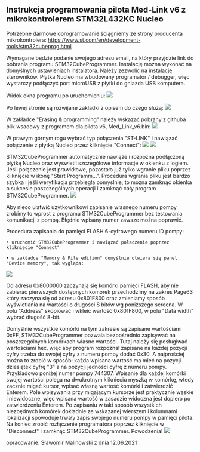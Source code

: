 ## Instrukcja programowania pilota Med-Link v6     z mikrokontrolerem STM32L432KC Nucleo
Potrzebne darmowe oprogramowanie ściągniemy ze strony producenta mikrokontrolera:
https://www.st.com/en/development-tools/stm32cubeprog.html

Wymagane będzie podanie swojego adresu email, na który przyjdzie link do pobrania programu STM32CubeProgrammer. Instalację można wykonać na domyślnych ustawieniach instalatora. Należy zezwolić na instalację sterowników. Płytka Nucleo ma wbudowany programator / debugger, więc wystarczy podłączyć port microUSB z płytki do gniazda USB komputera.

Widok okna programu po uruchomieniu:
![](images/device_memory.png)

Po lewej stronie są rozwijane zakładki z opisem do czego służą:
![](images/device_config_2.png)

W zakładce "Erasing & programming" należy wskazać pobrany z githuba plik wsadowy z programem dla pilota v6, Med_Link_v6.bin:
![](images/open_firmware.png)

W prawym górnym rogu wybrać typ połączenia "ST-LINK" i nawiązać połączenie z płytką Nucleo przez kliknięcie "Connect":
![](images/device_connect.png)
![](images/device_connect_2.png)


STM32CubeProgrammer automatycznie nawiąże i rozpozna podłączoną płytkę Nucleo oraz wyświetli szczegółowe informacje w okienku z logiem.
Jeśli połączenie jest prawidłowe, pozostało już tylko wgranie pliku poprzez kliknięcie w ikonę "Start Programm...". Procedura wgrania pliku jest bardzo szybka i jeśli weryfikacja przebiegła pomyślnie, to można zamknąć okienka o sukcesie poszczególnych operacji i zamknąć cały program STM32CubeProgrammer. 
![](images/firmware_load.png)

Aby nieco ułatwić użytkownikowi zapisanie własnego numeru pompy zrobimy to wprost z programu  STM32CubeProgrammer bez testowania komunikacji z pompą. Błędnie wpisany numer zawsze można poprawić.

Procedura zapisania do pamięci FLASH 6-cyfrowego numeru ID pompy:

    • uruchomić STM32CubeProgrammer i nawiązać połaczenie poprzez kliknięcie "Connect"
    
    • w zakładce "Memory & File edition" domyślnie otwiera się panel "Device memory", tak wygląda:
![](images/firmware_loaded.png)

Od adresu 0x8000000 zaczynają się komórki pamięci FLASH, aby nie zabierac pierwszych dostępnych komórek przechodzimy na zakres Page63
który zaczyna się od adresu 0x801F800 oraz zmieniamy sposób wyświetlania na wartości o długości 8 bitów wg poniższego screena. W polu "Address" skopiować i wkleić wartość 0x801F800, w polu "Data width" wybrać długość 8-bit.

Domyślnie wszystkie komórki na tym zakresie są zapisane wartościami 0xFF,  STM32CubeProgrammer pozwala bezpośrednio zapisywać na poszczególnych komórkach własne wartości. Tutaj należy się posługiwać wartościami hex, więc aby program rozpoznał zapisane na każdej pozycji cyfry trzeba do swojej cyfry z numeru pompy dodać 0x30. A najprościej można to zrobić w sposób: każda wpisana wartość ma mieć na pozycji dziesiątek cyfrę "3" a na pozycji jedności cyfrę z numeru pompy.
Przykładowo poniżej numer pompy 744307. Wpisanie dla każdej komórki swojej wartości polega na dwukrotnym kliknieciu myszką w komórkę, wtedy zacznie migać kursor, wpisać własną wartość komórki i zatwierdzić Enterem. Pole wpisywania przy migającym kursorze jest praktycznie wąskie i niewidoczne, więc wpisana wartość w zasadzie widoczna jest dopiero po zatwierdzeniu Enterem. Po zapisaniu w taki sposób wszystkich niezbędnych komórek dokładnie ze wskazanej wierszem i kolumnami lokalizacji spowoduje trwały zapis swojego numeru pompy w pamięci pilota. Na koniec zrobić rozłączenie programatora poprzez kliknięcie w "Disconnect" i zamknąć  STM32CubeProgrammer. Powodzenia!
![](images/firmware_write.png)

opracowanie: Sławomir Malinowski z dnia 12.06.2021

